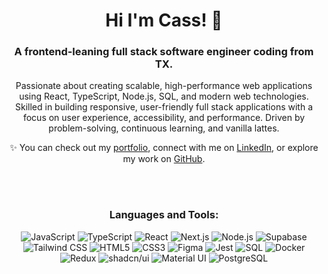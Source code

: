 <h1 align="center">Hi I'm Cass! 👋</h1>
<h3 align="center">A frontend-leaning full stack software engineer coding from TX.</h3>


<p align="center">Passionate about creating scalable, high-performance web applications using React, TypeScript, Node.js, SQL, and modern web technologies. Skilled in building responsive, user-friendly full stack applications with a focus on user experience, accessibility, and performance. Driven by problem-solving, continuous learning, and vanilla lattes. </p>



<p align="center">
  ✨ You can check out my <a href="https://portfolio-two-omega-82.vercel.app" target="_blank">portfolio</a>, connect with me on 
  <a href="https://linkedin.com/in/casacava" target="_blank">LinkedIn</a>, or explore my work on 
  <a href="https://github.com/casacava" target="_blank">GitHub</a>.
</p>
<br>
<br>

<h3 align="center">Languages and Tools:</h3>
<p align="center">
  <img src="https://img.shields.io/badge/-JavaScript-F7DF1E?style=flat&logo=javascript&logoColor=black" alt="JavaScript" />
  <img src="https://img.shields.io/badge/-TypeScript-3178C6?style=flat&logo=typescript&logoColor=white" alt="TypeScript" />
  <img src="https://img.shields.io/badge/-React-61DAFB?style=flat&logo=react&logoColor=black" alt="React" />
  <img src="https://img.shields.io/badge/-Next.js-000000?style=flat&logo=nextdotjs&logoColor=white" alt="Next.js" />
  <img src="https://img.shields.io/badge/-Node.js-339933?style=flat&logo=nodedotjs&logoColor=white" alt="Node.js" />
  <img src="https://img.shields.io/badge/-Supabase-3ECF8E?style=flat&logo=supabase&logoColor=white" alt="Supabase" />
  <img src="https://img.shields.io/badge/-Tailwind_CSS-38B2AC?style=flat&logo=tailwind-css&logoColor=white" alt="Tailwind CSS" />
  <img src="https://img.shields.io/badge/-HTML5-E34F26?style=flat&logo=html5&logoColor=white" alt="HTML5" />
  <img src="https://img.shields.io/badge/-CSS3-1572B6?style=flat&logo=css3&logoColor=white" alt="CSS3" />
  <img src="https://img.shields.io/badge/-Figma-F24E1E?style=flat&logo=figma&logoColor=white" alt="Figma" />
  <img src="https://img.shields.io/badge/-Jest-C21325?style=flat&logo=jest&logoColor=white" alt="Jest" />
  <img src="https://img.shields.io/badge/-SQL-4479A1?style=flat&logo=postgresql&logoColor=white" alt="SQL" />
  <img src="https://img.shields.io/badge/-Docker-2496ED?style=flat&logo=docker&logoColor=white" alt="Docker" />
  <img src="https://img.shields.io/badge/-Redux-764ABC?style=flat&logo=redux&logoColor=white" alt="Redux" />
  <img src="https://img.shields.io/badge/-shadcn/ui-000000?style=flat&logo=vercel&logoColor=white" alt="shadcn/ui" />
  <img src="https://img.shields.io/badge/-Material_UI-007FFF?style=flat&logo=mui&logoColor=white" alt="Material UI" />
  <img src="https://img.shields.io/badge/-PostgreSQL-4169E1?style=flat&logo=postgresql&logoColor=white" alt="PostgreSQL" />
</p>
